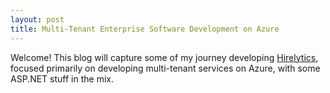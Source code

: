 ```yaml
---
layout: post
title: Multi-Tenant Enterprise Software Development on Azure
---
```


Welcome! This blog will capture some of my journey developing [Hirelytics](http://hirelytics.net), focused primarily on developing multi-tenant services on Azure, with some ASP.NET stuff in the mix.
